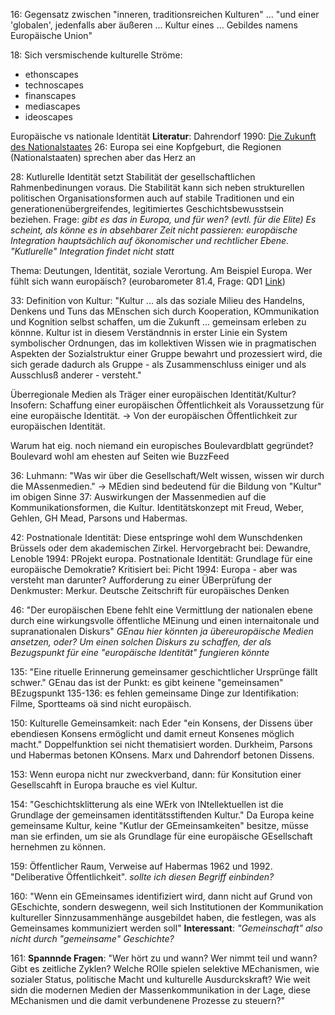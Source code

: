 16: Gegensatz zwischen "inneren, traditionsreichen Kulturen" ... "und einer 'globalen', jedenfalls aber äußeren ... Kultur eines ... Gebildes namens Europäische Union"

18: Sich versmischende kulturelle Ströme:

- ethonscapes
- technoscapes
- finanscapes
- mediascapes
- ideoscapes

Europäische vs nationale Identität
**Literatur**: Dahrendorf 1990: [Die Zukunft des Nationalstaates](http://volltext.online-merkur.de/?_ga=1.78083479.2014536273.1431696511#m%3Dh%26j%3D1994%26h%3D546%2F547%26p%3D0%26link%3D)
26: Europa sei eine Kopfgeburt, die Regionen (Nationalstaaten) sprechen aber das Herz an

28: Kutlurelle Identität setzt Stabilität der gesellschaftlichen Rahmenbedinungen voraus. Die Stabilität kann sich neben strukturellen politischen Organisationsformen auch auf stabile Traditionen und ein generationenübergreifendes, legitimiertes Geschichtsbewusstsein beziehen. Frage: *gibt es das in Europa, und für wen? (evtl. für die Elite) Es scheint, als könne es in absehbarer Zeit nicht passieren: europäische Integration hauptsächlich auf ökonomischer und rechtlicher Ebene. "Kutlurelle" Integration findet nicht statt* 


Thema: Deutungen, Identität, soziale Verortung. Am Beispiel Europa. Wer fühlt sich wann europäisch? (eurobarometer 81.4, Frage: QD1 [Link](https://dbk.gesis.org/dbksearch/SDesc2.asp?ll=10&notabs=&af=&nf=&search=&search2=&db=E&no=5928))

33: Definition von Kultur: "Kultur ... als das soziale Milieu des Handelns, Denkens und Tuns das MEnschen sich durch Kooperation, KOmmunikation und Kognition selbst schaffen, um die Zukunft ... gemeinsam erleben zu könnne. Kultur ist in diesem Verständnnis in erster Linie ein System symbolischer Ordnungen, das im kollektiven Wissen wie in pragmatischen Aspekten der Sozialstruktur einer Gruppe bewahrt und prozessiert wird, die sich gerade dadurch als Gruppe - als Zusammenschluss einiger und als Ausschlusß anderer - versteht."


Überregionale Medien als Träger einer europäischen Identität/Kultur?
Insofern: Schaffung einer europäischen Öffentlichkeit als Voraussetzung für eine europäische Identität.
-> Von der europäischen Öffentlichkeit zur europäischen Identität.

Warum hat eig. noch niemand ein europisches Boulevardblatt gegründet? Boulevard wohl am ehesten auf Seiten wie BuzzFeed

36: Luhmann: "Was wir über die Gesellschaft/Welt wissen, wissen wir durch die MAssenmedien." -> MEdien sind bedeutend für die Bildung von "Kultur" im obigen Sinne
37: Auswirkungen der Massenmedien auf die Kommunikationsformen, die Kultur. Identitätskonzept mit Freud, Weber, Gehlen, GH Mead, Parsons und Habermas.

42: Postnationale Identität: Diese entspringe wohl dem Wunschdenken Brüssels oder dem akademischen Zirkel.
Hervorgebracht bei: Dewandre, Lenoble 1994: PRojekt europa. Postnationale Identität: Grundlage für eine europäische Demokratie?
Kritisiert bei: Picht 1994: Europa - aber was versteht man darunter? Aufforderung zu einer ÜBerprüfung der Denkmuster: Merkur. Deutsche Zeitschrift für europäisches Denken

46: "Der europäischen Ebene fehlt eine Vermittlung der nationalen ebene durch eine wirkungsvolle öffentliche MEinung und einen internaitonale und supranationalen Diskurs"
*GEnau hier könnten ja übereuropäische Medien ansetzen, oder? Um einen solchen Diskurs zu schaffen, der als Bezugspunkt für eine "europäische Identität" fungieren könnte*



135: "Eine rituelle Erinnerung gemeinsamer geschichtlicher Ursprünge fällt schwer." GEnau das ist der Punkt: es gibt keinene "gemeinsamen" BEzugspunkt
135-136: es fehlen gemeinsame Dinge zur Identifikation: Filme, Sportteams oä sind nicht europäisch. 

150: Kulturelle Gemeinsamkeit: nach Eder "ein Konsens, der Dissens über ebendiesen Konsens ermöglicht und damit erneut Konsenes möglich macht."
Doppelfunktion sei nicht thematisiert worden. Durkheim, Parsons und Habermas betonen KOnsens. Marx und Dahrendorf betonen Dissens.

153: Wenn europa nicht nur zweckverband, dann: für Konsitution einer Gesellscahft in Europa brauche es viel Kultur.

154: "Geschichtsklitterung als eine WErk von INtellektuellen ist die Grundlage der gemeinsamen identitätsstiftenden Kultur." Da Europa keine gemeinsame Kultur, keine "Kutlur der GEmeinsamkeiten" besitze, müsse man sie erfinden, um sie als Grundlage für eine europäische GEsellschaft hernehmen zu können.

159: Öffentlicher Raum, Verweise auf Habermas 1962 und 1992. "Deliberative Öffentlichkeit". *sollte ich diesen Begriff einbinden?*

160: "Wenn ein GEmeinsames identifiziert wird, dann nicht auf Grund von GEschichte, sondern deswegenn, weil sich Institutionen der Kommunikation kultureller Sinnzusammenhänge ausgebildet haben, die festlegen, was als Gemeinsames kommuniziert werden soll" **Interessant**: *"Gemeinschaft" also nicht durch "gemeinsame" Geschichte?*

161: **Spannnde Fragen**: "Wer hört zu und wann? Wer nimmt teil und wann? Gibt es zeitliche Zyklen? Welche ROlle spielen selektive MEchanismen, wie sozialer Status, politische Macht und kulturelle Ausdurckskraft? Wie weit sidn die modernen Medien der Massenkommunikation in der Lage, diese MEchanismen und die damit verbundenene Prozesse zu steuern?"


